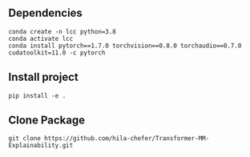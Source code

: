 
## Dependencies
```angular2html
conda create -n lcc python=3.8
conda activate lcc
conda install pytorch==1.7.0 torchvision==0.8.0 torchaudio==0.7.0 cudatoolkit=11.0 -c pytorch

```
## Install project
```
pip install -e .
```

## Clone Package
```angular2html
git clone https://github.com/hila-chefer/Transformer-MM-Explainability.git
```

